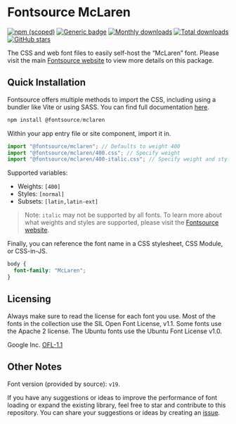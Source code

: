 # Fontsource McLaren

[![npm (scoped)](https://img.shields.io/npm/v/@fontsource/mclaren?color=brightgreen)](https://www.npmjs.com/package/@fontsource/mclaren) [![Generic badge](https://img.shields.io/badge/fontsource-passing-brightgreen)](https://github.com/fontsource/fontsource) [![Monthly downloads](https://badgen.net/npm/dm/@fontsource/mclaren)](https://github.com/fontsource/fontsource) [![Total downloads](https://badgen.net/npm/dt/@fontsource/mclaren)](https://github.com/fontsource/fontsource) [![GitHub stars](https://img.shields.io/github/stars/fontsource/fontsource.svg?style=social&label=Star)](https://github.com/fontsource/fontsource/stargazers)

The CSS and web font files to easily self-host the “McLaren” font. Please visit the main [Fontsource website](https://fontsource.org/fonts/mclaren) to view more details on this package.

## Quick Installation

Fontsource offers multiple methods to import the CSS, including using a bundler like Vite or using SASS. You can find full documentation [here](https://fontsource.org/docs/getting-started/introduction).

```javascript
npm install @fontsource/mclaren
```

Within your app entry file or site component, import it in.

```javascript
import "@fontsource/mclaren"; // Defaults to weight 400
import "@fontsource/mclaren/400.css"; // Specify weight
import "@fontsource/mclaren/400-italic.css"; // Specify weight and style
```

Supported variables:
- Weights: `[400]`
- Styles: `[normal]`
- Subsets: `[latin,latin-ext]`

> Note: `italic` may not be supported by all fonts. To learn more about what weights and styles are supported, please visit the [Fontsource website](https://fontsource.org/fonts/mclaren).

Finally, you can reference the font name in a CSS stylesheet, CSS Module, or CSS-in-JS.

```css
body {
  font-family: "McLaren";
}
```

## Licensing
Always make sure to read the license for each font you use. Most of the fonts in the collection use the SIL Open Font License, v1.1. Some fonts use the Apache 2 license. The Ubuntu fonts use the Ubuntu Font License v1.0.

Google Inc.
[OFL-1.1](http://scripts.sil.org/OFL)

## Other Notes
Font version (provided by source): `v19`.

If you have any suggestions or ideas to improve the performance of font loading or expand the existing library, feel free to star and contribute to this repository. You can share your suggestions or ideas by creating an [issue](https://github.com/fontsource/fontsource/issues).